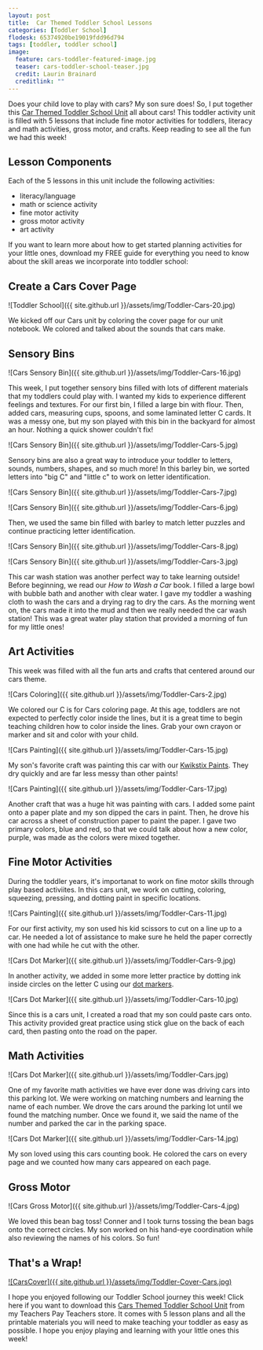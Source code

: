 ```yaml
---
layout: post
title:  Car Themed Toddler School Lessons
categories: [Toddler School]
flodesk: 65374920be19019fdd96d794
tags: [toddler, toddler school]
image:
  feature: cars-toddler-featured-image.jpg
  teaser: cars-toddler-school-teaser.jpg
  credit: Laurin Brainard
  creditlink: ""
---
```

Does your child love to play with cars? My son sure does! So, I put together this [Car Themed Toddler School Unit](https://www.teacherspayteachers.com/Product/Toddler-Lesson-Plans-Cars-Themed-Lessons-4394935?utm_source=PB%20Blog&utm_campaign=Cars%20Theme%20Toddler%20School%20Blog%20Post) all about cars! This toddler activity unit is filled with 5 lessons that include fine motor activities for toddlers, literacy and math activities, gross motor, and crafts. Keep reading to see all the fun we had this week! 

## Lesson Components

Each of the 5 lessons in this unit include the following activities:
- literacy/language
- math or science activity
- fine motor activity
- gross motor activity
- art activity

If you want to learn more about how to get started planning activities for your little ones, download my FREE guide for everything you need to know about the skill areas we incorporate into toddler school:

<div id="fd-form-65374920be19019fdd96d794"></div>
<script>
  window.fd('form', {
    formId: '65374920be19019fdd96d794',
    containerEl: '#fd-form-65374920be19019fdd96d794'
  });
</script>

## Create a Cars Cover Page

![Toddler School]({{ site.github.url }}/assets/img/Toddler-Cars-20.jpg)

We kicked off our Cars unit by coloring the cover page for our unit notebook. We colored and talked about the sounds that cars make.

## Sensory Bins

![Cars Sensory Bin]({{ site.github.url }}/assets/img/Toddler-Cars-16.jpg)

This week, I put together sensory bins filled with lots of different materials that my toddlers could play with. I wanted my kids to experience different feelings and textures. For our first bin, I filled a large bin with flour. Then, added cars, measuring cups, spoons, and some laminated letter C cards. It was a messy one, but my son played with this bin in the backyard for almost an hour. Nothing a quick shower couldn't fix! 

![Cars Sensory Bin]({{ site.github.url }}/assets/img/Toddler-Cars-5.jpg)

Sensory bins are also a great way to introduce your toddler to letters, sounds, numbers, shapes, and so much more! In this barley bin, we sorted letters into "big C" and "little c" to work on letter identification. 

![Cars Sensory Bin]({{ site.github.url }}/assets/img/Toddler-Cars-7.jpg)

![Cars Sensory Bin]({{ site.github.url }}/assets/img/Toddler-Cars-6.jpg)

Then, we used the same bin filled with barley to match letter puzzles and continue practicing letter identification.

![Cars Sensory Bin]({{ site.github.url }}/assets/img/Toddler-Cars-8.jpg)

![Cars Sensory Bin]({{ site.github.url }}/assets/img/Toddler-Cars-3.jpg)

This car wash station was another perfect way to take learning outside! Before beginning, we read our *How to Wash a Car* book. I filled a large bowl with bubble bath and another with clear water. I gave my toddler a washing cloth to wash the cars and a drying rag to dry the cars. As the morning went on, the cars made it into the mud and then we really needed the car wash station! This was a great water play station that provided a morning of fun for my little ones! 

## Art Activities

This week was filled with all the fun arts and crafts that centered around our cars theme.

![Cars Coloring]({{ site.github.url }}/assets/img/Toddler-Cars-2.jpg)

We colored our C is for Cars coloring page. At this age, toddlers are not expected to perfectly color inside the lines, but it is a great time to begin teaching children how to color inside the lines. Grab your own crayon or marker and sit and color with your child. 

![Cars Painting]({{ site.github.url }}/assets/img/Toddler-Cars-15.jpg)

My son's favorite craft was painting this car with our [Kwikstix Paints](https://amzn.to/33qD6YU). They dry quickly and are far less messy than other paints! 

![Cars Painting]({{ site.github.url }}/assets/img/Toddler-Cars-17.jpg)

Another craft that was a huge hit was painting with cars. I added some paint onto a paper plate and my son dipped the cars in paint. Then, he drove his car across a sheet of construction paper to paint the paper. I gave two primary colors, blue and red, so that we could talk about how a new color, purple, was made as the colors were mixed together. 

## Fine Motor Activities

During the toddler years, it's importanat to work on fine motor skills through play based activiites. In this cars unit, we work on cutting, coloring, squeezing, pressing, and dotting paint in specific locations. 

![Cars Painting]({{ site.github.url }}/assets/img/Toddler-Cars-11.jpg)

For our first activity, my son used his kid scissors to cut on a line up to a car. He needed a lot of assistance to make sure he held the paper correctly with one had while he cut with the other.

![Cars Dot Marker]({{ site.github.url }}/assets/img/Toddler-Cars-9.jpg)

In another activity, we added in some more letter practice by dotting ink inside circles on the letter C using our [dot markers](https://amzn.to/2QoNGup). 

![Cars Dot Marker]({{ site.github.url }}/assets/img/Toddler-Cars-10.jpg)

Since this is a cars unit, I created a road that my son could paste cars onto. This activity provided great practice using stick glue on the back of each card, then pasting onto the road on the paper. 

## Math Activities

![Cars Dot Marker]({{ site.github.url }}/assets/img/Toddler-Cars.jpg)

One of my favorite math activities we have ever done was driving cars into this parking lot. We were working on matching numbers and learning the name of each number. We drove the cars around the parking lot until we found the matching number. Once we found it, we said the name of the number and parked the car in the parking space.

![Cars Dot Marker]({{ site.github.url }}/assets/img/Toddler-Cars-14.jpg)

My son loved using this cars counting book. He colored the cars on every page and we counted how many cars appeared on each page.

## Gross Motor

![Cars Gross Motor]({{ site.github.url }}/assets/img/Toddler-Cars-4.jpg)

We loved this bean bag toss! Conner and I took turns tossing the bean bags onto the correct circles. My son worked on his hand-eye coordination while also reviewing the names of his colors. So fun! 

## That's a Wrap!

[![CarsCover]({{ site.github.url }}/assets/img/Toddler-Cover-Cars.jpg)](https://www.teacherspayteachers.com/Product/Toddler-Activities-Lesson-Plans-Cars-Themed-Homeschool-Preschool-Letter-C-4394935?st=a75e11feac1fde0f9a503023db937c9a&utm_source=PB%20Blog&utm_campaign=Cars%20Cover%20Photo%20Bottom)

I hope you enjoyed following our Toddler School journey this week! Click here if you want to download this [Cars Themed Toddler School Unit](https://www.teacherspayteachers.com/Product/Toddler-Lesson-Plans-Cars-Themed-Lessons-4394935?utm_source=PB%20Blog&utm_campaign=Cars%20Theme%20Toddler%20School%20Blog%20Post) from my Teachers Pay Teachers store. It comes with 5 lesson plans and all the printable materials you will need to make teaching your toddler as easy as possible. I hope you enjoy playing and learning with your little ones this week! 
